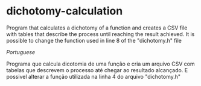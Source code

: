 # dichotomy-calculation
 Program that calculates a dichotomy of a function and creates a CSV file with tables that describe the process until reaching the result achieved.
 It is possible to change the function used in line 8 of the "dichotomy.h" file
 
 *Portuguese*
 
 Programa que calcula dicotomia de uma função e cria um arquivo CSV com tabelas que descrevem o processo até chegar ao resultado alcançado.
 E possivel alterar a função utilizada na linha 4 do arquivo "dichotomy.h"
